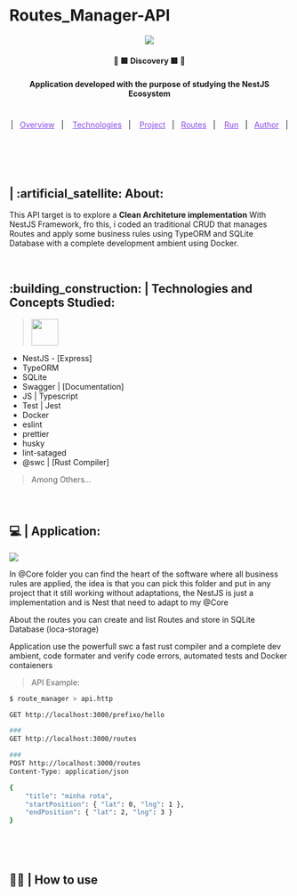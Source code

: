 # Routes_Manager-API

<p align="center"> 
  <a href="https://www.linkedin.com/in/samuel-ricardo/" target="_blank">
    <img width="auto" src="https://cdn.webo.digital/uploads/2022/09/Nestjs_hero1.png"/>
  </a> 
</p>

<h4 align="center" > 🚀 🟥 Discovery 🟥 🚀 </h4>

<h4 align="center">
  Application developed with the purpose of studying the NestJS Ecosystem </a>
</h4>

#

<p align="center">
  |&nbsp;&nbsp;
  <a style="color: #8a4af3;" href="#project">Overview</a>&nbsp;&nbsp;&nbsp;|&nbsp;&nbsp;&nbsp;
  <a style="color: #8a4af3;" href="#techs">Technologies</a>&nbsp;&nbsp;&nbsp;|&nbsp;&nbsp;&nbsp;
  <a style="color: #8a4af3;" href="#app">Project</a>&nbsp;&nbsp;&nbsp;|&nbsp;&nbsp;
  <a style="color: #8a4af3;" href="#routes">Routes</a>&nbsp;&nbsp;&nbsp;|&nbsp;&nbsp;&nbsp;
  <a style="color: #8a4af3;" href="#run-project">Run</a>&nbsp;&nbsp;&nbsp;|&nbsp;&nbsp;
  <a style="color: #8a4af3;" href="#author">Author</a>&nbsp;&nbsp;&nbsp;|&nbsp;&nbsp;&nbsp;
</p>

#

<br>

<p id="project"/>

<h2>  | :artificial_satellite: About:  </h2>

<p>
    This API target is to explore a <b>Clean Architeture implementation</b> With NestJS Framework, fro this, i coded an traditional CRUD that manages Routes and apply some business rules using TypeORM and SQLite Database with a complete development ambient using Docker.
</p>

<br>

<h2 id="techs">
  :building_construction: | Technologies and Concepts Studied:
</h2>

> <a href='https://nestjs.com/'> <img width="48px" src="https://cdn.jsdelivr.net/gh/devicons/devicon/icons/nestjs/nestjs-plain-wordmark.svg" /> </a>

- NestJS - [Express]
- TypeORM
- SQLite
- Swagger | [Documentation]
- JS | Typescript
- Test | Jest
- Docker
- eslint
- prettier
- husky
- lint-sataged
- @swc | [Rust Compiler]

> Among Others...

<br>

#

<h2 id="app">
  💻 | Application:
</h2>

<img src="https://miro.medium.com/v2/resize:fit:818/1*aGCx1q4rO5Uny9AauDCqyw.png"/>

In @Core folder you can find the heart of the software where all business rules are applied, the idea is that you can pick this folder and put in any project that it still working without adaptations, the NestJS is just a implementation and is Nest that need to adapt to my @Core

About the routes you can create and list Routes and store in SQLite Database (loca-storage)

Application use the powerfull swc a fast rust compiler and a complete dev ambient, code formater and verify code errors, automated tests and Docker contaieners

<p id="routes"/>

> API Example:

```bash
$ route_manager > api.http

GET http://localhost:3000/prefixo/hello

###
GET http://localhost:3000/routes

###
POST http://localhost:3000/routes
Content-Type: application/json

{
    "title": "minha rota",
    "startPosition": { "lat": 0, "lng": 1 },
    "endPosition": { "lat": 2, "lng": 3 }
}

```

#

<br>

<h2 id="run-project"> 
   👨‍💻 | How to use
</h2>
